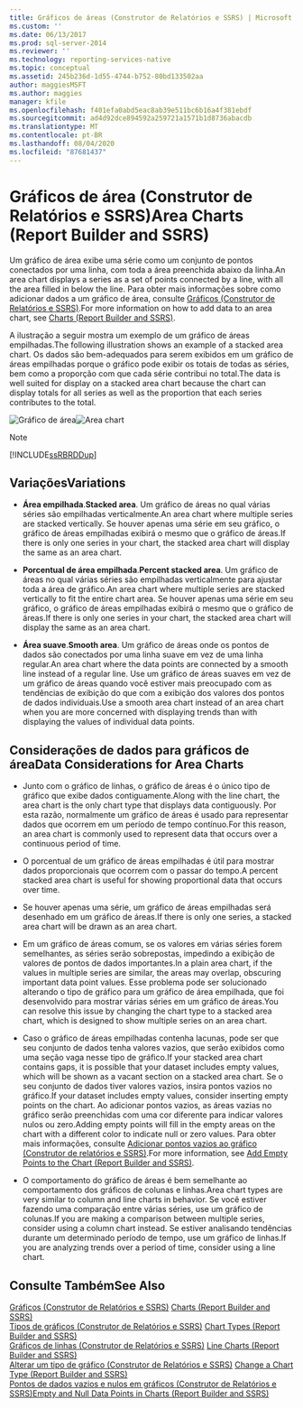 ```yaml
---
title: Gráficos de áreas (Construtor de Relatórios e SSRS) | Microsoft Docs
ms.custom: ''
ms.date: 06/13/2017
ms.prod: sql-server-2014
ms.reviewer: ''
ms.technology: reporting-services-native
ms.topic: conceptual
ms.assetid: 245b236d-1d55-4744-b752-80bd133502aa
author: maggiesMSFT
ms.author: maggies
manager: kfile
ms.openlocfilehash: f401efa0abd5eac8ab39e511bc6b16a4f381ebdf
ms.sourcegitcommit: ad4d92dce894592a259721a1571b1d8736abacdb
ms.translationtype: MT
ms.contentlocale: pt-BR
ms.lasthandoff: 08/04/2020
ms.locfileid: "87681437"
---
```

# <a name="area-charts-report-builder-and-ssrs"></a><span data-ttu-id="4a9c3-102">Gráficos de área (Construtor de Relatórios e SSRS)</span><span class="sxs-lookup"><span data-stu-id="4a9c3-102">Area Charts (Report Builder and SSRS)</span></span>
  <span data-ttu-id="4a9c3-103">Um gráfico de área exibe uma série como um conjunto de pontos conectados por uma linha, com toda a área preenchida abaixo da linha.</span><span class="sxs-lookup"><span data-stu-id="4a9c3-103">An area chart displays a series as a set of points connected by a line, with all the area filled in below the line.</span></span> <span data-ttu-id="4a9c3-104">Para obter mais informações sobre como adicionar dados a um gráfico de área, consulte [Gráficos &#40;Construtor de Relatórios e SSRS&#41;](charts-report-builder-and-ssrs.md).</span><span class="sxs-lookup"><span data-stu-id="4a9c3-104">For more information on how to add data to an area chart, see [Charts &#40;Report Builder and SSRS&#41;](charts-report-builder-and-ssrs.md).</span></span>  
  
 <span data-ttu-id="4a9c3-105">A ilustração a seguir mostra um exemplo de um gráfico de áreas empilhadas.</span><span class="sxs-lookup"><span data-stu-id="4a9c3-105">The following illustration shows an example of a stacked area chart.</span></span> <span data-ttu-id="4a9c3-106">Os dados são bem-adequados para serem exibidos em um gráfico de áreas empilhadas porque o gráfico pode exibir os totais de todas as séries, bem como a proporção com que cada série contribui no total.</span><span class="sxs-lookup"><span data-stu-id="4a9c3-106">The data is well suited for display on a stacked area chart because the chart can display totals for all series as well as the proportion that each series contributes to the total.</span></span>  
  
 <span data-ttu-id="4a9c3-107">![Gráfico de área](../media/areachart.gif "Gráfico de área")</span><span class="sxs-lookup"><span data-stu-id="4a9c3-107">![Area chart](../media/areachart.gif "Area chart")</span></span>  
  
> [!NOTE]  
>  [!INCLUDE[ssRBRDDup](../../includes/ssrbrddup-md.md)]  
  
## <a name="variations"></a><span data-ttu-id="4a9c3-108">Variações</span><span class="sxs-lookup"><span data-stu-id="4a9c3-108">Variations</span></span>  
  
-   <span data-ttu-id="4a9c3-109">**Área empilhada**.</span><span class="sxs-lookup"><span data-stu-id="4a9c3-109">**Stacked area**.</span></span> <span data-ttu-id="4a9c3-110">Um gráfico de áreas no qual várias séries são empilhadas verticalmente.</span><span class="sxs-lookup"><span data-stu-id="4a9c3-110">An area chart where multiple series are stacked vertically.</span></span> <span data-ttu-id="4a9c3-111">Se houver apenas uma série em seu gráfico, o gráfico de áreas empilhadas exibirá o mesmo que o gráfico de áreas.</span><span class="sxs-lookup"><span data-stu-id="4a9c3-111">If there is only one series in your chart, the stacked area chart will display the same as an area chart.</span></span>  
  
-   <span data-ttu-id="4a9c3-112">**Porcentual de área empilhada**.</span><span class="sxs-lookup"><span data-stu-id="4a9c3-112">**Percent stacked area**.</span></span> <span data-ttu-id="4a9c3-113">Um gráfico de áreas no qual várias séries são empilhadas verticalmente para ajustar toda a área de gráfico.</span><span class="sxs-lookup"><span data-stu-id="4a9c3-113">An area chart where multiple series are stacked vertically to fit the entire chart area.</span></span> <span data-ttu-id="4a9c3-114">Se houver apenas uma série em seu gráfico, o gráfico de áreas empilhadas exibirá o mesmo que o gráfico de áreas.</span><span class="sxs-lookup"><span data-stu-id="4a9c3-114">If there is only one series in your chart, the stacked area chart will display the same as an area chart.</span></span>  
  
-   <span data-ttu-id="4a9c3-115">**Área suave**.</span><span class="sxs-lookup"><span data-stu-id="4a9c3-115">**Smooth area**.</span></span> <span data-ttu-id="4a9c3-116">Um gráfico de áreas onde os pontos de dados são conectados por uma linha suave em vez de uma linha regular.</span><span class="sxs-lookup"><span data-stu-id="4a9c3-116">An area chart where the data points are connected by a smooth line instead of a regular line.</span></span> <span data-ttu-id="4a9c3-117">Use um gráfico de áreas suaves em vez de um gráfico de áreas quando você estiver mais preocupado com as tendências de exibição do que com a exibição dos valores dos pontos de dados individuais.</span><span class="sxs-lookup"><span data-stu-id="4a9c3-117">Use a smooth area chart instead of an area chart when you are more concerned with displaying trends than with displaying the values of individual data points.</span></span>  
  
## <a name="data-considerations-for-area-charts"></a><span data-ttu-id="4a9c3-118">Considerações de dados para gráficos de área</span><span class="sxs-lookup"><span data-stu-id="4a9c3-118">Data Considerations for Area Charts</span></span>  
  
-   <span data-ttu-id="4a9c3-119">Junto com o gráfico de linhas, o gráfico de áreas é o único tipo de gráfico que exibe dados contiguamente.</span><span class="sxs-lookup"><span data-stu-id="4a9c3-119">Along with the line chart, the area chart is the only chart type that displays data contiguously.</span></span> <span data-ttu-id="4a9c3-120">Por esta razão, normalmente um gráfico de áreas é usado para representar dados que ocorrem em um período de tempo contínuo.</span><span class="sxs-lookup"><span data-stu-id="4a9c3-120">For this reason, an area chart is commonly used to represent data that occurs over a continuous period of time.</span></span>  
  
-   <span data-ttu-id="4a9c3-121">O porcentual de um gráfico de áreas empilhadas é útil para mostrar dados proporcionais que ocorrem com o passar do tempo.</span><span class="sxs-lookup"><span data-stu-id="4a9c3-121">A percent stacked area chart is useful for showing proportional data that occurs over time.</span></span>  
  
-   <span data-ttu-id="4a9c3-122">Se houver apenas uma série, um gráfico de áreas empilhadas será desenhado em um gráfico de áreas.</span><span class="sxs-lookup"><span data-stu-id="4a9c3-122">If there is only one series, a stacked area chart will be drawn as an area chart.</span></span>  
  
-   <span data-ttu-id="4a9c3-123">Em um gráfico de áreas comum, se os valores em várias séries forem semelhantes, as séries serão sobrepostas, impedindo a exibição de valores de pontos de dados importantes.</span><span class="sxs-lookup"><span data-stu-id="4a9c3-123">In a plain area chart, if the values in multiple series are similar, the areas may overlap, obscuring important data point values.</span></span> <span data-ttu-id="4a9c3-124">Esse problema pode ser solucionado alterando o tipo de gráfico para um gráfico de área empilhada, que foi desenvolvido para mostrar várias séries em um gráfico de áreas.</span><span class="sxs-lookup"><span data-stu-id="4a9c3-124">You can resolve this issue by changing the chart type to a stacked area chart, which is designed to show multiple series on an area chart.</span></span>  
  
-   <span data-ttu-id="4a9c3-125">Caso o gráfico de áreas empilhadas contenha lacunas, pode ser que seu conjunto de dados tenha valores vazios, que serão exibidos como uma seção vaga nesse tipo de gráfico.</span><span class="sxs-lookup"><span data-stu-id="4a9c3-125">If your stacked area chart contains gaps, it is possible that your dataset includes empty values, which will be shown as a vacant section on a stacked area chart.</span></span> <span data-ttu-id="4a9c3-126">Se o seu conjunto de dados tiver valores vazios, insira pontos vazios no gráfico.</span><span class="sxs-lookup"><span data-stu-id="4a9c3-126">If your dataset includes empty values, consider inserting empty points on the chart.</span></span> <span data-ttu-id="4a9c3-127">Ao adicionar pontos vazios, as áreas vazias no gráfico serão preenchidas com uma cor diferente para indicar valores nulos ou zero.</span><span class="sxs-lookup"><span data-stu-id="4a9c3-127">Adding empty points will fill in the empty areas on the chart with a different color to indicate null or zero values.</span></span> <span data-ttu-id="4a9c3-128">Para obter mais informações, consulte [Adicionar pontos vazios ao gráfico &#40;Construtor de relatórios e SSRS&#41;](add-empty-points-to-a-chart-report-builder-and-ssrs.md).</span><span class="sxs-lookup"><span data-stu-id="4a9c3-128">For more information, see [Add Empty Points to the Chart &#40;Report Builder and SSRS&#41;](add-empty-points-to-a-chart-report-builder-and-ssrs.md).</span></span>  
  
-   <span data-ttu-id="4a9c3-129">O comportamento do gráfico de áreas é bem semelhante ao comportamento dos gráficos de colunas e linhas.</span><span class="sxs-lookup"><span data-stu-id="4a9c3-129">Area chart types are very similar to column and line charts in behavior.</span></span> <span data-ttu-id="4a9c3-130">Se você estiver fazendo uma comparação entre várias séries, use um gráfico de colunas.</span><span class="sxs-lookup"><span data-stu-id="4a9c3-130">If you are making a comparison between multiple series, consider using a column chart instead.</span></span> <span data-ttu-id="4a9c3-131">Se estiver analisando tendências durante um determinado período de tempo, use um gráfico de linhas.</span><span class="sxs-lookup"><span data-stu-id="4a9c3-131">If you are analyzing trends over a period of time, consider using a line chart.</span></span>  
  
## <a name="see-also"></a><span data-ttu-id="4a9c3-132">Consulte Também</span><span class="sxs-lookup"><span data-stu-id="4a9c3-132">See Also</span></span>  
 <span data-ttu-id="4a9c3-133">[Gráficos &#40;Construtor de Relatórios e SSRS&#41;](charts-report-builder-and-ssrs.md) </span><span class="sxs-lookup"><span data-stu-id="4a9c3-133">[Charts &#40;Report Builder and SSRS&#41;](charts-report-builder-and-ssrs.md) </span></span>  
 <span data-ttu-id="4a9c3-134">[Tipos de gráficos &#40;Construtor de Relatórios e SSRS&#41;](chart-types-report-builder-and-ssrs.md) </span><span class="sxs-lookup"><span data-stu-id="4a9c3-134">[Chart Types &#40;Report Builder and SSRS&#41;](chart-types-report-builder-and-ssrs.md) </span></span>  
 <span data-ttu-id="4a9c3-135">[Gráficos de linhas &#40;Construtor de Relatórios e SSRS&#41;](line-charts-report-builder-and-ssrs.md) </span><span class="sxs-lookup"><span data-stu-id="4a9c3-135">[Line Charts &#40;Report Builder and SSRS&#41;](line-charts-report-builder-and-ssrs.md) </span></span>  
 <span data-ttu-id="4a9c3-136">[Alterar um tipo de gráfico &#40;Construtor de Relatórios e SSRS&#41;](change-a-chart-type-report-builder-and-ssrs.md) </span><span class="sxs-lookup"><span data-stu-id="4a9c3-136">[Change a Chart Type &#40;Report Builder and SSRS&#41;](change-a-chart-type-report-builder-and-ssrs.md) </span></span>  
 [<span data-ttu-id="4a9c3-137">Pontos de dados vazios e nulos em gráficos &#40;Construtor de Relatórios e SSRS&#41;</span><span class="sxs-lookup"><span data-stu-id="4a9c3-137">Empty and Null Data Points in Charts &#40;Report Builder and SSRS&#41;</span></span>](empty-and-null-data-points-in-charts-report-builder-and-ssrs.md)  
  
  
